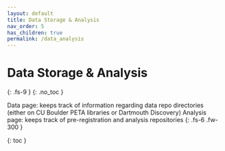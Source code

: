 ```yaml
---
layout: default
title: Data Storage & Analysis
nav_order: 5
has_children: true
permalink: /data_analysis
---
```


# Data Storage & Analysis
{: .fs-9 }
{: .no_toc }

Data page: keeps track of information regarding data repo directories (either on CU Boulder PETA libraries or Dartmouth Discovery)
Analysis page: keeps track of pre-registration and analysis repositories
{: .fs-6 .fw-300 }


{: toc }



<!-- # Data
{: .fs-9 }

# Analysis
{: .fs-9 }

While developing analysis code may take place in separate/private repositories, at the end of the day, we would like to aggregate the repos in this one place. Make sure that you're documenting your analysis repos meticulously.
{: .fs-6 .fw-300 }

[Behavioral](#analysis/behavioral){: .btn .btn-primary .fs-5 .mb-4 .mb-md-0 .mr-2 } [fMRI analysis](#analysis/fmri){: .btn .fs-5 .mb-4 .mb-md-0 } -->
